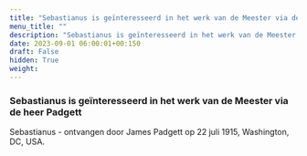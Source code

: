 ```yaml
---
title: "Sebastianus is geïnteresseerd in het werk van de Meester via de heer Padgett"
menu_title: ""
description: "Sebastianus is geïnteresseerd in het werk van de Meester via de heer Padgett"
date: 2023-09-01 06:00:01+00:150
draft: False
hidden: True
weight:
---
```

### Sebastianus is geïnteresseerd in het werk van de Meester via de heer Padgett

Sebastianus - ontvangen door James Padgett op 22 juli 1915, Washington, DC, USA.
